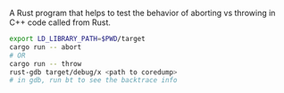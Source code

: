 A Rust program that helps to test the behavior of aborting vs throwing in C++ code called from Rust.

```sh
export LD_LIBRARY_PATH=$PWD/target
cargo run -- abort
# OR
cargo run -- throw
rust-gdb target/debug/x <path to coredump>
# in gdb, run bt to see the backtrace info
```
